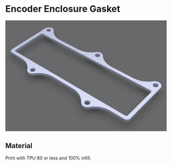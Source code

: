 # Encoder Enclosure Gasket

![Encoder Enclosure Gasket](../images/enclosure_encoder_gasket.png)

## Material

Print with TPU 80 or less and 100% infill.